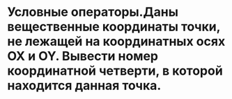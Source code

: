 ﻿# Условные операторы.Даны вещественные координаты точки, не лежащей на координатных осях OX и OY. Вывести номер координатной четверти, в которой находится данная точка. 
